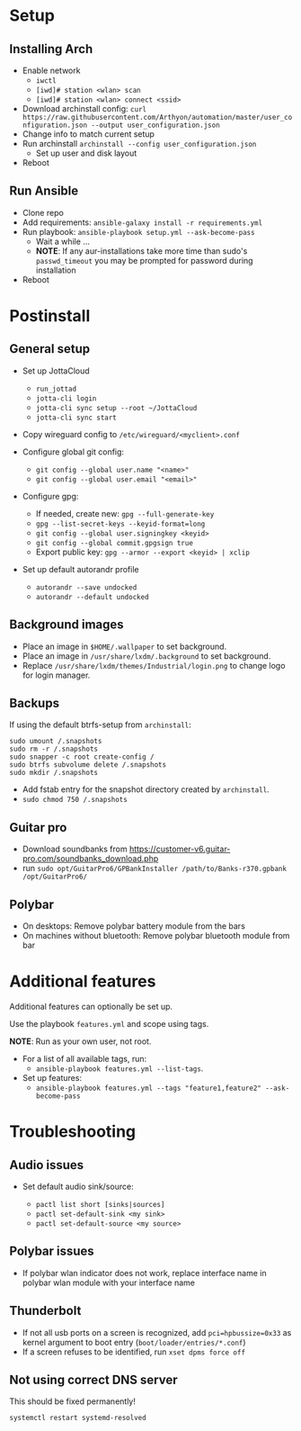 # Setup

## Installing Arch

- Enable network
  - `iwctl`
  - `[iwd]# station <wlan> scan`
  - `[iwd]# station <wlan> connect <ssid>`
- Download archinstall config: `curl https://raw.githubusercontent.com/Arthyon/automation/master/user_configuration.json --output user_configuration.json`
- Change info to match current setup
- Run archinstall `archinstall --config user_configuration.json`
  - Set up user and disk layout
- Reboot

## Run Ansible

- Clone repo
- Add requirements: `ansible-galaxy install -r requirements.yml`
- Run playbook: `ansible-playbook setup.yml --ask-become-pass`
  - Wait a while ...
  - **NOTE**: If any aur-installations take more time than sudo's `passwd_timeout` you may be prompted for password during installation
- Reboot

# Postinstall

## General setup

- Set up JottaCloud
  - `run_jottad` 
  - `jotta-cli login`
  - `jotta-cli sync setup --root ~/JottaCloud`
  - `jotta-cli sync start`

- Copy wireguard config to `/etc/wireguard/<myclient>.conf`

- Configure global git config:
  - `git config --global user.name "<name>"`
  - `git config --global user.email "<email>"`

- Configure gpg:
  - If needed, create new: `gpg --full-generate-key`
  - `gpg --list-secret-keys --keyid-format=long`
  - `git config --global user.signingkey <keyid>`
  - `git config --global commit.gpgsign true`
  - Export public key: `gpg --armor --export <keyid> | xclip`

- Set up default autorandr profile
  - `autorandr --save undocked`
  - `autorandr --default undocked`


## Background images

- Place an image in `$HOME/.wallpaper` to set background.
- Place an image in `/usr/share/lxdm/.background` to set background.
- Replace `/usr/share/lxdm/themes/Industrial/login.png` to change logo for login manager.

## Backups

If using the default btrfs-setup from `archinstall`:
```
sudo umount /.snapshots
sudo rm -r /.snapshots
sudo snapper -c root create-config /
sudo btrfs subvolume delete /.snapshots
sudo mkdir /.snapshots
```

- Add fstab entry for the snapshot directory created by `archinstall`.
- `sudo chmod 750 /.snapshots`

## Guitar pro
- Download soundbanks from https://customer-v6.guitar-pro.com/soundbanks_download.php
- run `sudo opt/GuitarPro6/GPBankInstaller /path/to/Banks-r370.gpbank /opt/GuitarPro6/`

## Polybar

- On desktops: Remove polybar battery module from the bars
- On machines without bluetooth: Remove polybar bluetooth module from bar

# Additional features

Additional features can optionally be set up.

Use the playbook `features.yml` and scope using tags.

**NOTE**: Run as your own user, not root.

- For a list of all available tags, run:
  - `ansible-playbook features.yml --list-tags`.
- Set up features:
  - `ansible-playbook features.yml --tags "feature1,feature2" --ask-become-pass`

# Troubleshooting

## Audio issues

- Set default audio sink/source:

  - `pactl list short [sinks|sources]`
  - `pactl set-default-sink <my sink>`
  - `pactl set-default-source <my source>`

## Polybar issues

- If polybar wlan indicator does not work, replace interface name in polybar wlan module with your interface name

## Thunderbolt

- If not all usb ports on a screen is recognized, add `pci=hpbussize=0x33` as kernel argument to boot entry (`boot/loader/entries/*.conf`)
- If a screen refuses to be identified, run `xset dpms force off`

## Not using correct DNS server

This should be fixed permanently!

`systemctl restart systemd-resolved`
